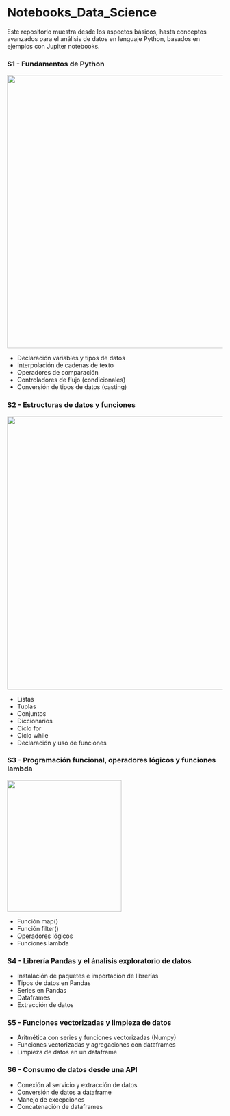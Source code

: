 # Notebooks_Data_Science
Este repositorio muestra desde los aspectos básicos, hasta conceptos avanzados para el análisis de datos en lenguaje Python, basados en ejemplos
con Jupiter notebooks.

### S1 - Fundamentos de Python

<img src="../Notebooks_Data_Science/mapas_mentales/IMG_0281.PNG" width="881" height="638" />

- Declaración variables y tipos de datos
- Interpolación de cadenas de texto
- Operadores de comparación
- Controladores de flujo (condicionales)
- Conversión de tipos de datos (casting)

### S2 - Estructuras de datos y funciones

<img src="../Notebooks_Data_Science/mapas_mentales/IMG_0281.PNG" width="894" height="638" />

- Listas
- Tuplas
- Conjuntos
- Diccionarios
- Ciclo for
- Ciclo while
- Declaración y uso de funciones

### S3 - Programación funcional, operadores lógicos y funciones lambda

<img src="../Notebooks_Data_Science/mapas_mentales/IMG_0282.PNG" width="267" height="307" />

- Función map()
- Función filter()
- Operadores lógicos
- Funciones lambda

### S4 - Librería Pandas y el ánalisis exploratorio de datos

- Instalación de paquetes e importación de librerías
- Tipos de datos en Pandas
- Series en Pandas
- Dataframes
- Extracción de datos

### S5 - Funciones vectorizadas y limpieza de datos

- Aritmética con series y funciones vectorizadas (Numpy)
- Funciones vectorizadas y agregaciones con dataframes
- Limpieza de datos en un dataframe

### S6 - Consumo de datos desde una API

- Conexión al servicio y extracción de datos
- Conversión de datos a dataframe
- Manejo de excepciones
- Concatenación de dataframes
